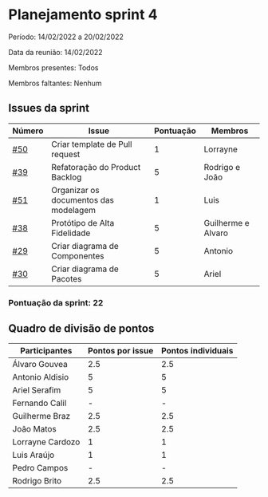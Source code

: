 # Planejamento sprint 4

Período: 14/02/2022 a 20/02/2022

Data da reunião: 14/02/2022

Membros presentes: Todos

Membros faltantes: Nenhum

## Issues da sprint

| Número                                                                  | Issue                                 | Pontuação | Membros            |
| ----------------------------------------------------------------------- | ------------------------------------- | --------- | ------------------ |
| [#50](https://github.com/UnBArqDsw2021-2/2021.2_G6_Jobz_docs/issues/50) | Criar template de Pull request        | 1         | Lorrayne           |
| [#39](https://github.com/UnBArqDsw2021-2/2021.2_G6_Jobz_docs/issues/39) | Refatoração do Product Backlog        | 5         | Rodrigo e João     |
| [#51](https://github.com/UnBArqDsw2021-2/2021.2_G6_Jobz_docs/issues/51) | Organizar os documentos das modelagem | 1         | Luis               |
| [#38](https://github.com/UnBArqDsw2021-2/2021.2_G6_Jobz_docs/issues/38) | Protótipo de Alta Fidelidade          | 5         | Guilherme e Alvaro |
| [#29](https://github.com/UnBArqDsw2021-2/2021.2_G6_Jobz_docs/issues/29) | Criar diagrama de Componentes         | 5         | Antonio            |
| [#30](https://github.com/UnBArqDsw2021-2/2021.2_G6_Jobz_docs/issues/30) | Criar diagrama de Pacotes             | 5         | Ariel              |

### Pontuação da sprint: 22

## Quadro de divisão de pontos

| Participantes    | Pontos por issue | Pontos individuais |
| ---------------- | ---------------- | ------------------ |
| Álvaro Gouvea    | 2.5              | 2.5                |
| Antonio Aldisio  | 5                | 5                  |
| Ariel Serafim    | 5                | 5                  |
| Fernando Calil   | -                | -                  |
| Guilherme Braz   | 2.5              | 2.5                |
| João Matos       | 2.5              | 2.5                |
| Lorrayne Cardozo | 1                | 1                  |
| Luis Araújo      | 1                | 1                  |
| Pedro Campos     | -                | -                  |
| Rodrigo Brito    | 2.5              | 2.5                |
